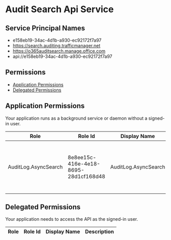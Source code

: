 # Audit Search Api Service
## Service Principal Names
- e158eb19-34ac-4d1b-a930-ec92172f7a97
- https://search.auditing.trafficmanager.net
- https://o365auditsearch.manage.office.com
- api://e158eb19-34ac-4d1b-a930-ec92172f7a97

 ## Permissions
- [Application Permissions](#application-permissions)
- [Delegated Permissions](#delegated-permissions)

## Application Permissions
Your application runs as a background service or daemon without a signed-in user.

| Role | Role Id | Display Name | Description |
|---|---|---|---|
| AuditLog.AsyncSearch | 8e8ee15c-416e-4e18-8695-28d1cf168d48 | AuditLog.AsyncSearch | This allows service submit async search request on behalf of tenant. |

## Delegated Permissions
Your application needs to access the API as the signed-in user. 

| Role | Role Id | Display Name | Description |
|---|---|---|---|

